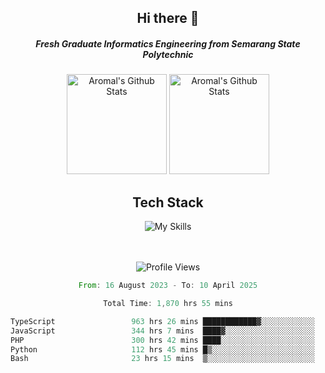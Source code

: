<div align="center">
  <h2>Hi there 👋</h2>

  <h5>Fresh Graduate Informatics Engineering from Semarang State Polytechnic</h5>

  <img
    height="160"
    alt="Aromal's Github Stats"
    src="https://github-readme-stats.vercel.app/api?username=dafariski77&show_icons=true&theme=tokyonight&count_private=true"
  />
  <img
    alt="Aromal's Github Stats"
    height="160"
    src="https://github-readme-stats.vercel.app/api/top-langs/?username=dafariski77&layout=compact&theme=tokyonight"
  />

  <h2>Tech Stack</h2>
  
![My Skills](https://simpleskill.icons.workers.dev/svg?i=typescript,next.js,react,tailwindcss,shadcnui,reactquery,prisma,socketdotio,zod)

  <br /><br />
  <img src="https://komarev.com/ghpvc/?username=dafariski77&abbreviated=true" alt="Profile Views">
    
  <!--START_SECTION:waka-->

```rust
From: 16 August 2023 - To: 10 April 2025

Total Time: 1,870 hrs 55 mins

TypeScript                 963 hrs 26 mins ████████████▓░░░░░░░░░░░░   51.05 %
JavaScript                 344 hrs 7 mins  ████▓░░░░░░░░░░░░░░░░░░░░   18.24 %
PHP                        300 hrs 42 mins ████░░░░░░░░░░░░░░░░░░░░░   15.93 %
Python                     112 hrs 45 mins █▒░░░░░░░░░░░░░░░░░░░░░░░   05.98 %
Bash                       23 hrs 15 mins  ▒░░░░░░░░░░░░░░░░░░░░░░░░   01.23 %
```

<!--END_SECTION:waka-->
</div>

